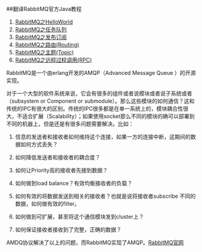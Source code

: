 ##翻译RabbitMQ官方Java教程
1. [RabbitMQ之HelloWorld](http://www.cnblogs.com/aheizi/p/5755021.html)  
2. [RabbitMQ之任务队列](http://www.cnblogs.com/aheizi/p/5778369.html)  
3. [RabbitMQ之发布订阅](http://www.cnblogs.com/aheizi/p/5782469.html) 
4. [RabbitMQ之路由(Routing)](http://www.cnblogs.com/aheizi/p/5785992.html)  
5. [RabbitMQ之主题(Topic)](http://www.cnblogs.com/aheizi/p/5789444.html)
6. [RabbitMQ之远程过程调用(RPC)](http://www.cnblogs.com/aheizi/p/5797703.html)

RabbitMQ是一个由erlang开发的AMQP（Advanced Message Queue ）的开源实现。  

对于一个大型的软件系统来说，它会有很多的组件或者说模块或者说子系统或者（subsystem or Component or submodule）。那么这些模块的如何通信？这和传统的IPC有很大的区别。传统的IPC很多都是在单一系统上的，模块耦合性很大，不适合扩展（Scalability）；如果使用socket那么不同的模块的确可以部署到不同的机器上，但是还是有很多问题需要解决。比如：

1. 信息的发送者和接收者如何维持这个连接，如果一方的连接中断，这期间的数据如何方式丢失？

2. 如何降低发送者和接收者的耦合度？

3. 如何让Priority高的接收者先接到数据？

4. 如何做到load balance？有效均衡接收者的负载？

5. 如何有效的将数据发送到相关的接收者？也就是说将接收者subscribe 不同的数据，如何做有效的filter。

6. 如何做到可扩展，甚至将这个通信模块发到cluster上？

7. 如何保证接收者接收到了完整，正确的数据？

AMDQ协议解决了以上的问题，而RabbitMQ实现了AMQP。[RabbitMQ官网](https://www.rabbitmq.com)
